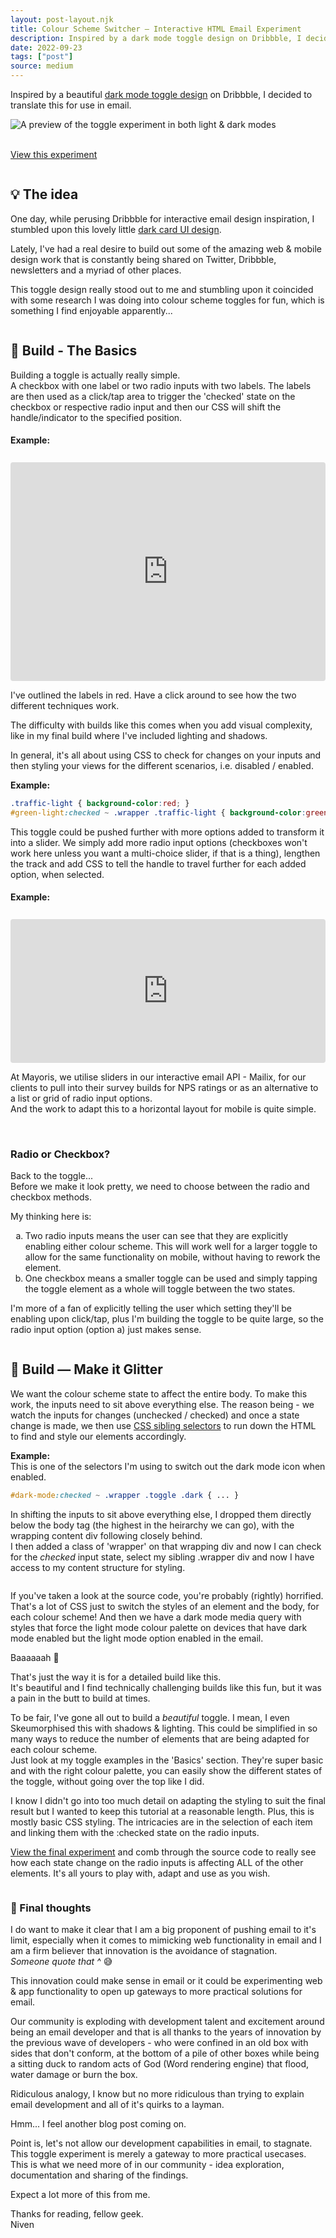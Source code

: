 ```yaml
---
layout: post-layout.njk
title: Colour Scheme Switcher — Interactive HTML Email Experiment
description: Inspired by a dark mode toggle design on Dribbble, I decided to rebuild the toggle for email.
date: 2022-09-23
tags: ["post"]
source: medium
---
```


<script>

</script>

Inspired by a beautiful <a href="https://dribbble.com/shots/14630755-Cards-Dark-UI" target="_blank" rel="noopener noreferrer">dark mode toggle design</a> on Dribbble, I decided to translate this for use in email.

![A preview of the toggle experiment in both light & dark modes](/images/blog-images/colour-scheme-switcher-result.jpg)
<br>
<br>

<a class="button scroll-transition" href="/code/colour-scheme-switcher" target="_blank">View&nbsp;this&nbsp;experiment</a>
<br>

<div class="divider"><img src="/images/crossbones.svg" alt="" /></div>

## 💡 The idea

One day, while perusing Dribbble for interactive email design inspiration, I stumbled upon this lovely little <a href="https://dribbble.com/shots/14630755-Cards-Dark-UI" target="_blank" rel="noopener noreferrer">dark card UI design</a>. 

Lately, I've had a real desire to build out some of the amazing web & mobile design work that is constantly being shared on Twitter, Dribbble, newsletters and a myriad of other places.

This toggle design really stood out to me and stumbling upon it coincided with some research I was doing into colour scheme toggles for fun, which is something I find enjoyable apparently...

<div class="divider"><img src="/images/crossbones.svg" alt="" /></div>

## 🔨 Build - The Basics

Building a toggle is actually really simple. <br>
A checkbox with one label or two radio inputs with two labels. The labels are then used as a click/tap area to trigger the 'checked' state on the checkbox or respective radio input and then our CSS will shift the handle/indicator to the specified position.

#### Example:
<iframe src="https://parcel.io/embed/89f168c6-c2ec-4490-b5d9-3c8f551fe68f?parts=html&default-part=html&preview-size=500&theme=parcel-dark&layout=preview" style="width:100%; height:350px; border:0; border-radius: 4px; overflow:hidden; margin-top:0.5rem;" scrolling="No" title="Basic HTML toggle examples embedded from Parcel" loading="lazy" allowtransparency="true" allowfullscreen="true" sandbox="allow-forms allow-modals allow-popups allow-presentation allow-same-origin allow-popups-to-escape-sandbox allow-scripts" samesite="none" secure="true" onload="this.src=this.src+'#source='+window.location.href"> </iframe>

I've outlined the labels in red. Have a click around to see how the two different techniques work.

The difficulty with builds like this comes when you add visual complexity, like in my final build where I've included lighting and shadows.

In general, it's all about using CSS to check for changes on your inputs and then styling your views for the different scenarios, i.e. disabled / enabled.

**Example:**
```css
.traffic-light { background-color:red; }
#green-light:checked ~ .wrapper .traffic-light { background-color:green; }
```

This toggle could be pushed further with more options added to transform it into a slider. We simply add more radio input options (checkboxes won't work here unless you want a multi-choice slider, if that is a thing), lengthen the track and add CSS to tell the handle to travel further for each added option, when selected.

#### Example:
<iframe src="https://parcel.io/embed/dcd2de1a-a535-443a-a308-644be427dccf?parts=html&default-part=html&preview-size=500&theme=parcel-dark&layout=preview" style="width:100%; height:230px; border:0; border-radius: 4px; overflow:hidden; margin-top:0.5rem;" scrolling="No" title="Basic HTML slider example embedded from Parcel" loading="lazy" allowtransparency="true" allowfullscreen="true" sandbox="allow-forms allow-modals allow-popups allow-presentation allow-same-origin allow-popups-to-escape-sandbox allow-scripts" samesite="none" secure="true" onload="this.src=this.src+'#source='+window.location.href"> </iframe>

At Mayoris, we utilise sliders in our interactive email API - Mailix, for our clients to pull into their survey builds for NPS ratings or as an alternative to a list or grid of radio input options. <br>
And the work to adapt this to a horizontal layout for mobile is quite simple.

<br>

### Radio or Checkbox?

Back to the toggle...<br>
Before we make it look pretty, we need to choose between the radio and checkbox methods.

My thinking here is:
<ol type="a">
    <li>Two radio inputs means the user can see that they are explicitly enabling either colour scheme. This will work well for a larger toggle to allow for the same functionality on mobile, without having to rework the element.</li>
    <li>One checkbox means a smaller toggle can be used and simply tapping the toggle element as a whole will toggle between the two states.</li>
</ol>

I'm more of a fan of explicitly telling the user which setting they'll be enabling upon click/tap, plus I'm building the toggle to be quite large, so the radio input option (option&nbsp;a) just makes sense.

<div class="divider"><img src="/images/crossbones.svg" alt="" /></div>


## 🔨 Build — Make it Glitter

We want the colour scheme state to affect the entire body. To make this work, the inputs need to sit above everything else. The reason being - we watch the inputs for changes (unchecked / checked) and once a state change is made, we then use <a href="https://css-tricks.com/child-and-sibling-selectors" target="_blank" rel="noopener noreferrer">CSS sibling selectors</a> to run down the HTML to find and style our elements accordingly.

**Example:**<br>
This is one of the selectors I'm using to switch out the dark mode icon when enabled.
```css
#dark-mode:checked ~ .wrapper .toggle .dark { ... }
```

In shifting the inputs to sit above everything else, I dropped them directly below the body tag (the highest in the heirarchy we can go), with the wrapping content div following closely behind. <br>
I then added a class of 'wrapper' on that wrapping div and now I can check for the *checked* input state, select my sibling .wrapper div and now I have access to my content structure for styling.


<div class="divider"><img src="/images/crossbones.svg" alt="" /></div>


If you've taken a look at the source code, you're probably (rightly) horrified. That's a lot of CSS just to switch the styles of an element and the body, for each colour scheme!
And then we have a dark mode media query with styles that force the light mode colour palette on devices that have dark mode enabled but the light mode option enabled in the email.<br>

Baaaaaah 🤯

That's just the way it is for a detailed build like this.<br>
It's beautiful and I find technically challenging builds like this fun, but it was a pain in the butt to build at times.

To be fair, I've gone all out to build a *beautiful* toggle. I mean, I even Skeumorphised this with shadows & lighting. This could be simplified in so many ways to reduce the number of elements that are being adapted for each colour scheme. <br>
Just look at my toggle examples in the 'Basics' section. They're super basic and with the right colour palette, you can easily show the different states of the toggle, without going over the top like I did.

I know I didn't go into too much detail on adapting the styling to suit the final result but I wanted to keep this tutorial at a reasonable length. Plus, this is mostly basic CSS styling. The intricacies are in the selection of each item and linking them with the :checked state on the radio inputs.

<a href="/code/colour-scheme-switcher" target="_blank">View the final experiment</a> and comb through the source code to really see how each state change on the radio inputs is affecting ALL of the other elements. It's all yours to play with, adapt and use as you wish.


<div class="divider"><img src="/images/crossbones.svg" alt="" /></div>

### 🤔 Final thoughts

I do want to make it clear that I am a big proponent of pushing email to it's limit, especially when it comes to mimicking web functionality in email and I am a firm believer that innovation is the avoidance of stagnation. <br>
*Someone quote that ^* 😅

This innovation could make sense in email or it could be experimenting web & app functionality to open up gateways to more practical solutions for email.

Our community is exploding with development talent and excitement around being an email developer and that is all thanks to the years of innovation by the previous wave of developers - who were confined in an old box with sides that don't conform, at the bottom of a pile of other boxes while being a sitting duck to random acts of God (Word rendering engine) that flood, water damage or burn the box. 

Ridiculous analogy, I know but no more ridiculous than trying to explain email development and all of it's quirks to a layman.

Hmm... I feel another blog post coming on.

Point is, let's not allow our development capabilities in email, to stagnate. This toggle experiment is merely a gateway to more practical usecases. <br>
This is what we need more of in our community - idea exploration, documentation and sharing of the findings.

Expect a lot more of this from me.

Thanks for reading, fellow geek.<br>
Niven

<div class="divider"><img class="icon-sign-off" src="/images/logo-as-icon-crosses.svg" alt="" /></div>